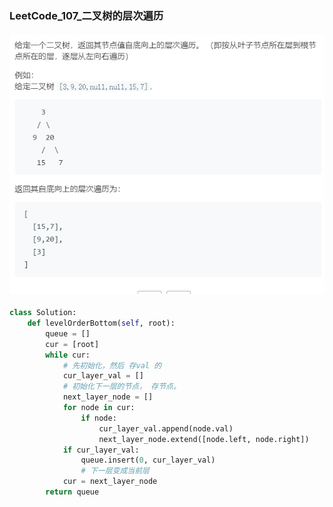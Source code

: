 ### **LeetCode_107_二叉树的层次遍历**

#### ![图片](https://github.com/acm-py/Weekwork/raw/hmb/image_explain/LeetCode_107_二叉树的遍历层次2.png)

```python
class Solution:
    def levelOrderBottom(self, root):
        queue = []
        cur = [root]
        while cur:
            # 先初始化，然后 存val 的
            cur_layer_val = []
            # 初始化下一层的节点， 存节点。
            next_layer_node = []
            for node in cur:
                if node:
                	cur_layer_val.append(node.val)
                    next_layer_node.extend([node.left, node.right])
            if cur_layer_val:
                queue.insert(0, cur_layer_val)
                # 下一层变成当前层
            cur = next_layer_node
        return queue
```


